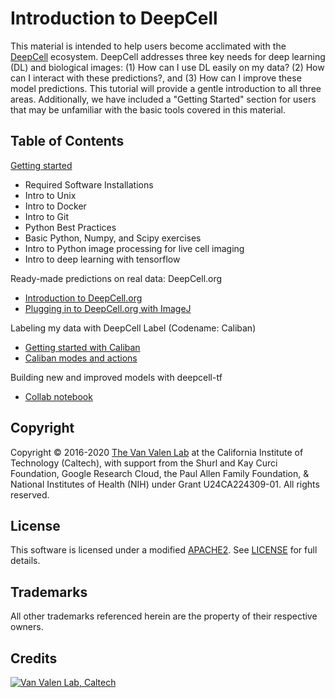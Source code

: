 # Introduction to DeepCell

This material is intended to help users become acclimated with the [DeepCell](https://www.deepcell.org/about) ecosystem. DeepCell addresses three key needs for deep learning (DL) and biological images: (1) How can I use DL easily on my data? (2) How can I interact with these predictions?, and (3) How can I improve these model predictions. This tutorial will provide a gentle introduction to all three areas. Additionally, we have included a "Getting Started" section for users that may be unfamiliar with the basic tools covered in this material.

## Table of Contents

[Getting started](./getting_started)

* Required Software Installations
* Intro to Unix
* Intro to Docker
* Intro to Git
* Python Best Practices
* Basic Python, Numpy, and Scipy exercises
* Intro to Python image processing for live cell imaging
* Intro to deep learning with tensorflow

Ready-made predictions on real data: DeepCell.org

* [Introduction to DeepCell.org](./deepcell_dot_org)
* [Plugging in to DeepCell.org with ImageJ](./deepcell_dot_org)

Labeling my data with DeepCell Label (Codename: Caliban)

* [Getting started with Caliban](./data_annotation)
* [Caliban modes and actions](./data_annotation)

Building new and improved models with deepcell-tf

* [Collab notebook](./model_training)


## Copyright

Copyright © 2016-2020 [The Van Valen Lab](http://www.vanvalen.caltech.edu/) at the California Institute of Technology (Caltech), with support from the Shurl and Kay Curci Foundation, Google Research Cloud, the Paul Allen Family Foundation, & National Institutes of Health (NIH) under Grant U24CA224309-01.
All rights reserved.

## License

This software is licensed under a modified [APACHE2](https://github.com/vanvalenlab/intro-to-deepcell/blob/master/LICENSE). See [LICENSE](https://github.com/vanvalenlab/intro-to-deepcell/blob/master/LICENSE) for full details.

## Trademarks

All other trademarks referenced herein are the property of their respective owners.

## Credits

[![Van Valen Lab, Caltech](https://upload.wikimedia.org/wikipedia/commons/7/75/Caltech_Logo.svg)](http://www.vanvalen.caltech.edu/)
